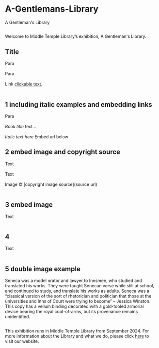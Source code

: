 # A-Gentlemans-Library
A Gentleman's Library

<param ve-config 
       title="A Gentleman's Library"
       author="Middle Temple Library"
       banner=""
       layout="vertical">

## 
Welcome to Middle Temple Library’s exhibition, A Gentleman's Library.

<param ve-image 
       url="https://user-images.githubusercontent.com/110464039/236245322-3a82211f-d8e1-4d96-b04a-cd1a96af2c3c.jpg">


## Title
Para
<br><br>
Para
<br><br>
Link [clickable text.](url)
<br><br>

<param ve-image 
      label="caption here"
      url="url here">

## 1 including italic examples and embedding links
Para
<br><br>
<cite>Book title</cite> text...
<br><br>
<i>Italic text here </i>
Embed url below
<param ve-iframe
       src="url here">
       
## 2 embed image and copyright source 
Text
<br><br>
Text
<br><br>
Image © [copyright image source](source url)
<br><br>

<param ve-image 
       url="url"
       license="CC BY-NC-SA 4.0"
       label="label">

## 3 embed image
Text
<br><br>

<param ve-image 
       url="image url here"
       label="image label here">

## 4
Text
<br><br>

<param ve-image 
       url="image url here">





## 5 double image example
Seneca was a model orator and lawyer to Innsmen, who studied and translated his works. They were taught Senecan verse while still at school, and continued to study, and translate his works as adults. Seneca was a “classical version of the sort of rhetorician and politician that those at the universities and Inns of Court were trying to become” – Jessica Winston. This copy has a vellum binding decorated with a gold-tooled armorial device bearing the royal coat-of-arms, but its provenance remains unidentified. 

<param ve-image 
       url="https://github.com/middletemplelibrary/Mapping-the-Early-Modern-Inns-of-Court/assets/110464039/eb290dd6-296b-46fc-bf6c-566db11349bf"
       label="Seneca front binding">
       
<param ve-image 
       url="https://github.com/middletemplelibrary/Mapping-the-Early-Modern-Inns-of-Court/assets/110464039/a65602f2-9851-4535-beed-6c78bd1841f6"
       label="Seneca, Opera, added title page">




##
This exhibition runs in Middle Temple Library from September 2024. For more information about the Library and what we do, please click [here](https://www.middletemple.org.uk/library) to visit our website.
